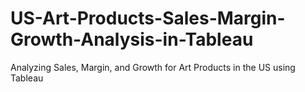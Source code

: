 # US-Art-Products-Sales-Margin-Growth-Analysis-in-Tableau
Analyzing Sales, Margin, and Growth for Art Products in the US using Tableau
